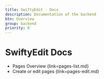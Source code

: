 ```yaml
---
title: SwiftyEdit - Docs
description: Documentation of the backend
btn: Overview
group: backend
priority: 0
---
```


# SwiftyEdit Docs

* Pages Overview {link=pages-list.md}
* Create or edit pages {link=pages-edit.md}